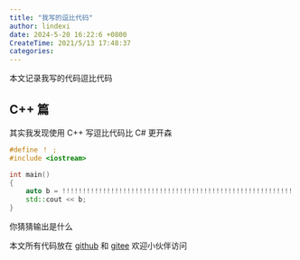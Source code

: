 ```yaml
---
title: "我写的逗比代码"
author: lindexi
date: 2024-5-20 16:22:6 +0800
CreateTime: 2021/5/13 17:48:37
categories: 
---
```


本文记录我写的代码逗比代码

<!--more-->


<!-- CreateTime:2021/5/13 17:48:37 -->


## C++ 篇

其实我发现使用 C++ 写逗比代码比 C# 更开森

```c++
#define ！ ; 
#include <iostream>

int main()
{
    auto b = !!!!!!!!!!!!!!!!!!!!!!!!!!!!!!!!!!!!!!!!!!!!!!!!!!!!!!!!!!!!!!!!!!!!!!!!!!!!!!!!!!!!!!!!!!!!!!!!!!!!!!!!!!true ！ ！ ！ 
    std::cout << b;
}
```

你猜猜输出是什么

本文所有代码放在 [github](https://github.com/lindexi/lindexi_gd/tree/e830acc646ec23deb806561fbe0610841c154785/HefigalnurjaircakaBilifenay) 和 [gitee](https://gitee.com/lindexi/lindexi_gd/tree/e830acc646ec23deb806561fbe0610841c154785/HefigalnurjaircakaBilifenay) 欢迎小伙伴访问

